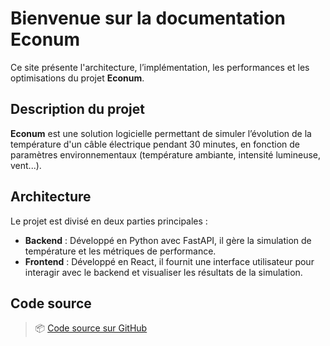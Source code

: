 # Bienvenue sur la documentation Econum

Ce site présente l'architecture, l’implémentation, les performances et les optimisations du projet **Econum**.

## Description du projet

**Econum** est une solution logicielle permettant de simuler l’évolution de la température d'un câble électrique pendant 30 minutes, en fonction de paramètres environnementaux (température ambiante, intensité lumineuse, vent...).

## Architecture

Le projet est divisé en deux parties principales :  
- **Backend** : Développé en Python avec FastAPI, il gère la simulation de température et les métriques de performance.  
- **Frontend** : Développé en React, il fournit une interface utilisateur pour interagir avec le backend et visualiser les résultats de la simulation.  

## Code source

> 📦 [Code source sur GitHub](https://github.com/Yalinkilinc-Omer/Econum-TP)
